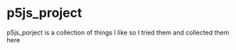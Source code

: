 # p5js_project
p5js_porject is a collection of things I like so I tried them and collected them here
